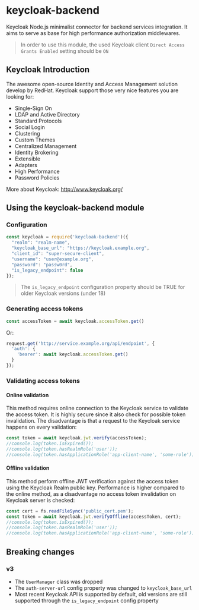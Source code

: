 # keycloak-backend
Keycloak Node.js minimalist connector for backend services integration. It aims to serve as base for high performance authorization middlewares.

> In order to use this module, the used Keycloak client `Direct Access Grants Enabled` setting should be `ON`

## Keycloak Introduction
The awesome open-source Identity and Access Management solution develop by RedHat.
Keycloak support those very nice features you are looking for:
- Single-Sign On
- LDAP and Active Directory
- Standard Protocols
- Social Login
- Clustering
- Custom Themes
- Centralized Management
- Identity Brokering
- Extensible
- Adapters
- High Performance
- Password Policies

More about Keycloak: http://www.keycloak.org/

## Using the keycloak-backend module
### Configuration
```js
const keycloak = require('keycloak-backend')({
  "realm": "realm-name",
  "keycloak_base_url": "https://keycloak.example.org",
  "client_id": "super-secure-client",
  "username": "user@example.org",
  "password": "passw0rd",
  "is_legacy_endpoint": false
});
```
> The `is_legacy_endpoint` configuration property should be TRUE for older Keycloak versions (under 18)

### Generating access tokens
```js
const accessToken = await keycloak.accessToken.get()
```
Or:
```js
request.get('http://service.example.org/api/endpoint', {
  'auth': {
    'bearer': await keycloak.accessToken.get()
  }
});
```

### Validating access tokens
#### Online validation
This method requires online connection to the Keycloak service to validate the access token. It is highly secure since it also check for possible token invalidation. The disadvantage is that a request to the Keycloak service happens on every validation:
```js
const token = await keycloak.jwt.verify(accessToken);
//console.log(token.isExpired());
//console.log(token.hasRealmRole('user'));
//console.log(token.hasApplicationRole('app-client-name', 'some-role'));
```

#### Offline validation
This method perform offline JWT verification against the access token using the Keycloak Realm public key. Performance is higher compared to the online method, as a disadvantage no access token invalidation on Keycloak server is checked:
```js
const cert = fs.readFileSync('public_cert.pem');
const token = await keycloak.jwt.verifyOffline(accessToken, cert);
//console.log(token.isExpired());
//console.log(token.hasRealmRole('user'));
//console.log(token.hasApplicationRole('app-client-name', 'some-role'));
```

## Breaking changes
### v3
- The `UserManager` class was dropped
- The `auth-server-url` config property was changed to `keycloak_base_url`
- Most recent Keycloak API is supported by default, old versions are still supported through the `is_legacy_endpoint` config property
